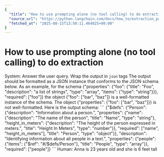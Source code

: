 ```yaml
---
{
  "title": "How to use prompting alone (no tool calling) to do extraction",
  "source_url": "https://python.langchain.com/docs/how_to/extraction_parse/",
  "fetched_at": "2025-08-15T13:50:11.464025+00:00"
}
---
```


# How to use prompting alone (no tool calling) to do extraction

System: Answer the user query. Wrap the output in `json` tags
The output should be formatted as a JSON instance that conforms to the JSON schema below.
As an example, for the schema {"properties": {"foo": {"title": "Foo", "description": "a list of strings", "type": "array", "items": {"type": "string"}}}, "required": ["foo"]}
the object {"foo": ["bar", "baz"]} is a well-formatted instance of the schema. The object {"properties": {"foo": ["bar", "baz"]}} is not well-formatted.
Here is the output schema:
\`\`\`
{"$defs": {"Person": {"description": "Information about a person.", "properties": {"name": {"description": "The name of the person", "title": "Name", "type": "string"}, "height_in_meters": {"description": "The height of the person expressed in meters.", "title": "Height In Meters", "type": "number"}}, "required": ["name", "height_in_meters"], "title": "Person", "type": "object"}}, "description": "Identifying information about all people in a text.", "properties": {"people": {"items": {"$ref": "#/$defs/Person"}, "title": "People", "type": "array"}}, "required": ["people"]}
\`\`\`
Human: Anna is 23 years old and she is 6 feet tall
